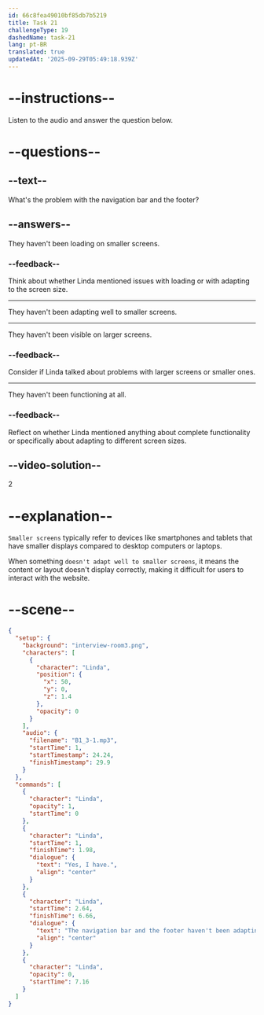 ```yaml
---
id: 66c8fea49010bf85db7b5219
title: Task 21
challengeType: 19
dashedName: task-21
lang: pt-BR
translated: true
updatedAt: '2025-09-29T05:49:18.939Z'
---
```

<!-- (Audio) Linda: The navigation bar and the footer haven't been adapting well to smaller screens. -->

# --instructions--

Listen to the audio and answer the question below.

# --questions--

## --text--

What's the problem with the navigation bar and the footer?

## --answers--

They haven't been loading on smaller screens.

### --feedback--

Think about whether Linda mentioned issues with loading or with adapting to the screen size.

---

They haven't been adapting well to smaller screens.

---

They haven't been visible on larger screens.

### --feedback--

Consider if Linda talked about problems with larger screens or smaller ones.

---

They haven't been functioning at all.

### --feedback--

Reflect on whether Linda mentioned anything about complete functionality or specifically about adapting to different screen sizes.

## --video-solution--

2

# --explanation--

`Smaller screens` typically refer to devices like smartphones and tablets that have smaller displays compared to desktop computers or laptops. 

When something `doesn't adapt well to smaller screens`, it means the content or layout doesn't display correctly, making it difficult for users to interact with the website.

# --scene--

```json
{
  "setup": {
    "background": "interview-room3.png",
    "characters": [
      {
        "character": "Linda",
        "position": {
          "x": 50,
          "y": 0,
          "z": 1.4
        },
        "opacity": 0
      }
    ],
    "audio": {
      "filename": "B1_3-1.mp3",
      "startTime": 1,
      "startTimestamp": 24.24,
      "finishTimestamp": 29.9
    }
  },
  "commands": [
    {
      "character": "Linda",
      "opacity": 1,
      "startTime": 0
    },
    {
      "character": "Linda",
      "startTime": 1,
      "finishTime": 1.98,
      "dialogue": {
        "text": "Yes, I have.",
        "align": "center"
      }
    },
    {
      "character": "Linda",
      "startTime": 2.64,
      "finishTime": 6.66,
      "dialogue": {
        "text": "The navigation bar and the footer haven't been adapting well to smaller screens.",
        "align": "center"
      }
    },
    {
      "character": "Linda",
      "opacity": 0,
      "startTime": 7.16
    }
  ]
}
```
